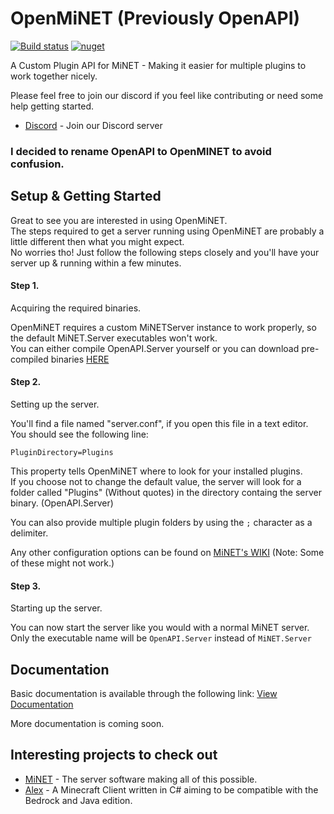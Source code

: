 # OpenMiNET (Previously OpenAPI)
[![Build status](https://ci.appveyor.com/api/projects/status/rb6xfiogyt6sam30/branch/master?svg=true)](https://ci.appveyor.com/project/kennyvv/openapi/branch/master)
[![nuget](https://img.shields.io/nuget/v/OpenMiNET.OpenAPI.svg)](https://www.nuget.org/packages/OpenMiNET.OpenAPI/)

A Custom Plugin API for MiNET - Making it easier for multiple plugins to work together nicely.

Please feel free to join  our discord if you feel like contributing or need some help getting started.
* [Discord](https://discord.gg/J4ZfR87) - Join our Discord server

### I decided to rename OpenAPI to OpenMINET to avoid confusion.

## Setup & Getting Started

Great to see you are interested in using OpenMiNET.  
The steps required to get a server running using OpenMiNET are probably a little different then what you might expect.  
No worries tho! Just follow the following steps closely and you'll have your server up & running within a few minutes.  

#### Step 1.
Acquiring the required binaries.

OpenMiNET requires a custom MiNETServer instance to work properly, so the default MiNET.Server executables won't work.  
You can either compile OpenAPI.Server yourself or you can download pre-compiled binaries [HERE](https://ci.appveyor.com/project/kennyvv/openapi/branch/master/artifacts)

#### Step 2.
Setting up the server.

You'll find a file named "server.conf", if you open this file in a text editor. You should see the following line:

`PluginDirectory=Plugins`

This property tells OpenMiNET where to look for your installed plugins.  
If you choose not to change the default value, the server will look for a folder called "Plugins" (Without quotes) in the directory containg the server binary. (OpenAPI.Server)  

You can also provide multiple plugin folders by using the `;` character as a delimiter. 

Any other configuration options can be found on [MiNET's WIKI](https://github.com/NiclasOlofsson/MiNET/wiki/Configuration)
(Note: Some of these might not work.)

#### Step 3.
Starting up the server.

You can now start the server like you would with a normal MiNET server.  
Only the executable name will be `OpenAPI.Server` instead of `MiNET.Server`

## Documentation
Basic documentation is available through the following link: [View Documentation](https://openminet.github.io/OpenAPI/api/OpenAPI.html)

More documentation is coming soon.

Interesting projects to check out
----------------------------------
* [MiNET](https://github.com/NiclasOlofsson/MiNET) - The server software making all of this possible.
* [Alex](https://github.com/kennyvv/Alex) - A Minecraft Client written in C# aiming to be compatible with the Bedrock and Java edition.
